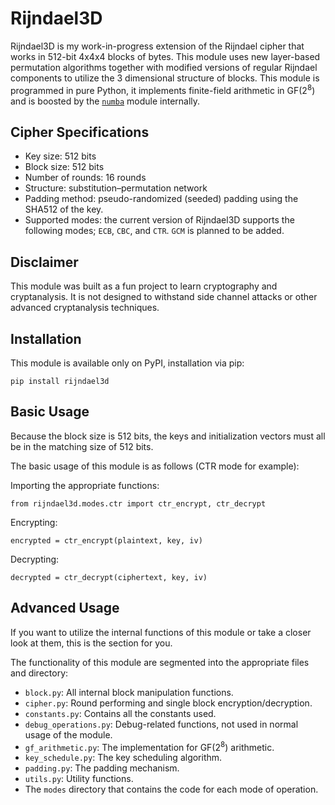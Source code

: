 # Rijndael3D
Rijndael3D is my work-in-progress extension of the Rijndael cipher that works in 512-bit 4x4x4 blocks of bytes. This module uses new layer-based permutation algorithms together with modified versions of regular Rijndael components to utilize the 3 dimensional structure of blocks.
This module is programmed in pure Python, it implements finite-field arithmetic in GF(2<sup>8</sup>) and is boosted by the [`numba`](https://numba.pydata.org/) module internally.

## Cipher Specifications
- Key size: 512 bits
- Block size: 512 bits
- Number of rounds: 16 rounds
- Structure: substitution–permutation network
- Padding method: pseudo-randomized (seeded) padding using the SHA512 of the key.
- Supported modes: the current version of Rijndael3D supports the following modes; `ECB`, `CBC`, and `CTR`. `GCM` is planned to be added.

## Disclaimer
This module was built as a fun project to learn cryptography and cryptanalysis. It is not designed to withstand side channel attacks or other advanced cryptanalysis techniques.

## Installation
This module is available only on PyPI, installation via pip:
```
pip install rijndael3d
```

## Basic Usage
Because the block size is 512 bits, the keys and initialization vectors must all be in the matching size of 512 bits.

The basic usage of this module is as follows (CTR mode for example):

Importing the appropriate functions:
```
from rijndael3d.modes.ctr import ctr_encrypt, ctr_decrypt
```

Encrypting:
```
encrypted = ctr_encrypt(plaintext, key, iv)
```

Decrypting:
```
decrypted = ctr_decrypt(ciphertext, key, iv)
```

## Advanced Usage
If you want to utilize the internal functions of this module or take a closer look at them, this is the section for you. 

The functionality of this module are segmented into the appropriate files and directory:
- `block.py`:            All internal block manipulation functions.
- `cipher.py`:           Round performing and single block encryption/decryption.
- `constants.py`:        Contains all the constants used.
- `debug_operations.py`: Debug-related functions, not used in normal usage of the module.
- `gf_arithmetic.py`:    The implementation for GF(2<sup>8</sup>) arithmetic.
- `key_schedule.py`:     The key scheduling algorithm.
- `padding.py`:          The padding mechanism.
- `utils.py`:            Utility functions.
- The `modes` directory that contains the code for each mode of operation.
